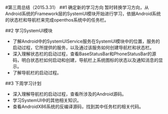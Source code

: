#第三周总结（2015.3.31）
##1 确定新的学习方向
暂时转换学习方向，从Android系统的Framework层的SystemUI模块开始进行学习，依据Android系统的状态栏和导航栏来完成openthos系统中的任务栏。

##2 学习SystemUI模块
- 了解Android中的SystemUIService服务在SystemUI模块中的位置，服务的启动过程，它所提供的服务，以及通过该服务如何创建导航栏和状态栏。
- 深入理解状态栏的启动过程，查看BaseStatusBar和PhoneStatusBar的源码，明白状态栏如何启动和创建，导航栏上系统图标的状态以及通知消息的显示。
- 了解导航栏的启动过程。

##3 下周学习计划
- 深入理解导航栏的启动过程，查看所涉及的Android源码。
- 学习SystemUI中的其他相关知识。
- 查看AndroidX86系统的反编译源码，找到其中任务栏的相关代码。